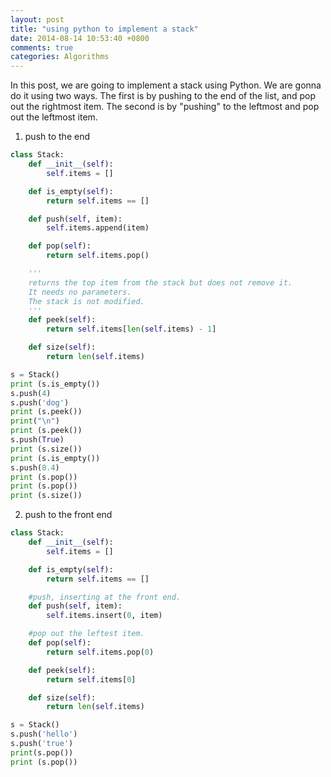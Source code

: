 ```yaml
---
layout: post
title: "using python to implement a stack"
date: 2014-08-14 10:53:40 +0800
comments: true
categories: Algorithms
---
```

In this post, we are going to implement a stack using Python. We are gonna do it using two ways. The first is by pushing to the end of the list, and pop out the rightmost item. The second is by "pushing" to the leftmost and pop out the leftmost item.  

1. push to the end  

```py
class Stack:
    def __init__(self):
        self.items = []

    def is_empty(self):
        return self.items == []

    def push(self, item):
        self.items.append(item)

    def pop(self):
        return self.items.pop()

    '''
    returns the top item from the stack but does not remove it.
    It needs no parameters.
    The stack is not modified.
    '''
    def peek(self):
        return self.items[len(self.items) - 1]

    def size(self):
        return len(self.items)

s = Stack()
print (s.is_empty())
s.push(4)
s.push('dog')
print (s.peek())
print("\n")
print (s.peek())
s.push(True)
print (s.size())
print (s.is_empty())
s.push(8.4)
print (s.pop())
print (s.pop())
print (s.size())
```  

2. push to the front end

```py
class Stack:
    def __init__(self):
        self.items = []

    def is_empty(self):
        return self.items == []

    #push, inserting at the front end.
    def push(self, item):
        self.items.insert(0, item)

    #pop out the leftest item.
    def pop(self):
        return self.items.pop(0)

    def peek(self):
        return self.items[0]

    def size(self):
        return len(self.items)

s = Stack()
s.push('hello')
s.push('true')
print(s.pop())
print (s.pop())
```